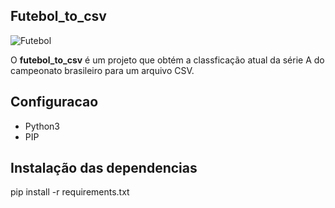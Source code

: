 ## Futebol_to_csv

![Futebol](https://gds.portal5g-media.com/contentFiles/system/pictures/2015/5/135669/original/futebol.jpg)

O **futebol_to_csv** é um projeto que obtém a classficação atual da série A do 
campeonato brasileiro para um arquivo CSV.


## Configuracao
* Python3
* PIP

## Instalação das dependencias

pip install -r requirements.txt
